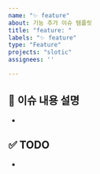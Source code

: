 ```yaml
---
name: "✨ feature"
about: 기능 추가 이슈 템플릿
title: "feature: "
labels: "✨ feature"
type: "Feature"
projects: "slotic"
assignees: ''

---
```


## 📌 이슈 내용 설명
- 

## ✅ TODO
-
